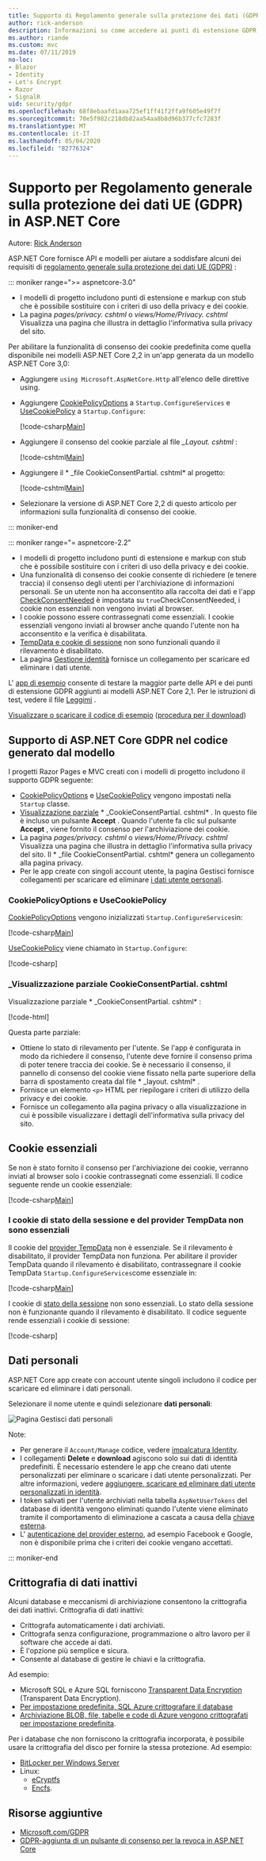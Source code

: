 ```yaml
---
title: Supporto di Regolamento generale sulla protezione dei dati (GDPR) in ASP.NET Core
author: rick-anderson
description: Informazioni su come accedere ai punti di estensione GDPR in un'app Web ASP.NET Core.
ms.author: riande
ms.custom: mvc
ms.date: 07/11/2019
no-loc:
- Blazor
- Identity
- Let's Encrypt
- Razor
- SignalR
uid: security/gdpr
ms.openlocfilehash: 68f8ebaafd1aaa725ef1ff41f2ffa9f605e49f7f
ms.sourcegitcommit: 70e5f982c218db82aa54aa8b8d96b377cfc7283f
ms.translationtype: MT
ms.contentlocale: it-IT
ms.lasthandoff: 05/04/2020
ms.locfileid: "82776324"
---
```

# <a name="eu-general-data-protection-regulation-gdpr-support-in-aspnet-core"></a>Supporto per Regolamento generale sulla protezione dei dati UE (GDPR) in ASP.NET Core

Autore: [Rick Anderson](https://twitter.com/RickAndMSFT)

ASP.NET Core fornisce API e modelli per aiutare a soddisfare alcuni dei requisiti di [regolamento generale sulla protezione dei dati UE (GDPR)](https://www.eugdpr.org/) :

::: moniker range=">= aspnetcore-3.0"

* I modelli di progetto includono punti di estensione e markup con stub che è possibile sostituire con i criteri di uso della privacy e dei cookie.
* La pagina *pages/privacy. cshtml* o *views/Home/Privacy. cshtml* Visualizza una pagina che illustra in dettaglio l'informativa sulla privacy del sito.

Per abilitare la funzionalità di consenso dei cookie predefinita come quella disponibile nei modelli ASP.NET Core 2,2 in un'app generata da un modello ASP.NET Core 3,0:

* Aggiungere `using Microsoft.AspNetCore.Http` all'elenco delle direttive using.
* Aggiungere [CookiePolicyOptions](/dotnet/api/microsoft.aspnetcore.builder.cookiepolicyoptions) a `Startup.ConfigureServices` e [UseCookiePolicy](/dotnet/api/microsoft.aspnetcore.builder.cookiepolicyappbuilderextensions.usecookiepolicy) a `Startup.Configure`:

  [!code-csharp[Main](gdpr/sample/RP3.0/Startup.cs?name=snippet1&highlight=12-19,38)]

* Aggiungere il consenso del cookie parziale al file *_Layout. cshtml* :

  [!code-cshtml[Main](gdpr/sample/RP3.0/Pages/Shared/_Layout.cshtml?name=snippet&highlight=4)]

* Aggiungere il * \_file CookieConsentPartial. cshtml* al progetto:

  [!code-cshtml[Main](gdpr/sample/RP3.0/Pages/Shared/_CookieConsentPartial.cshtml)]

* Selezionare la versione di ASP.NET Core 2,2 di questo articolo per informazioni sulla funzionalità di consenso dei cookie.

::: moniker-end

::: moniker range="= aspnetcore-2.2"

* I modelli di progetto includono punti di estensione e markup con stub che è possibile sostituire con i criteri di uso della privacy e dei cookie.
* Una funzionalità di consenso dei cookie consente di richiedere (e tenere traccia) il consenso degli utenti per l'archiviazione di informazioni personali. Se un utente non ha acconsentito alla raccolta dei dati e l'app [CheckConsentNeeded](/dotnet/api/microsoft.aspnetcore.builder.cookiepolicyoptions.checkconsentneeded) è impostata su `true`CheckConsentNeeded, i cookie non essenziali non vengono inviati al browser.
* I cookie possono essere contrassegnati come essenziali. I cookie essenziali vengono inviati al browser anche quando l'utente non ha acconsentito e la verifica è disabilitata.
* [TempData e cookie di sessione](#tempdata) non sono funzionali quando il rilevamento è disabilitato.
* La pagina [Gestione identità](#pd) fornisce un collegamento per scaricare ed eliminare i dati utente.

L' [app di esempio](https://github.com/dotnet/AspNetCore.Docs/tree/live/aspnetcore/security/gdpr/sample) consente di testare la maggior parte delle API e dei punti di estensione GDPR aggiunti ai modelli ASP.NET Core 2,1. Per le istruzioni di test, vedere il file [Leggimi](https://github.com/dotnet/AspNetCore.Docs/tree/live/aspnetcore/security/gdpr/sample) .

[Visualizzare o scaricare il codice di esempio](https://github.com/dotnet/AspNetCore.Docs/tree/live/aspnetcore/security/gdpr/sample) ([procedura per il download](xref:index#how-to-download-a-sample))

## <a name="aspnet-core-gdpr-support-in-template-generated-code"></a>Supporto di ASP.NET Core GDPR nel codice generato dal modello

I progetti Razor Pages e MVC creati con i modelli di progetto includono il supporto GDPR seguente:

* [CookiePolicyOptions](/dotnet/api/microsoft.aspnetcore.builder.cookiepolicyoptions) e [UseCookiePolicy](/dotnet/api/microsoft.aspnetcore.builder.cookiepolicyappbuilderextensions.usecookiepolicy) vengono impostati nella `Startup` classe.
* [Visualizzazione parziale](xref:mvc/views/tag-helpers/builtin-th/partial-tag-helper) * \_CookieConsentPartial. cshtml* . In questo file è incluso un pulsante **Accept** . Quando l'utente fa clic sul pulsante **Accept** , viene fornito il consenso per l'archiviazione dei cookie.
* La pagina *pages/privacy. cshtml* o *views/Home/Privacy. cshtml* Visualizza una pagina che illustra in dettaglio l'informativa sulla privacy del sito. Il * \_file CookieConsentPartial. cshtml* genera un collegamento alla pagina privacy.
* Per le app create con singoli account utente, la pagina Gestisci fornisce collegamenti per scaricare ed eliminare [i dati utente personali](#pd).

### <a name="cookiepolicyoptions-and-usecookiepolicy"></a>CookiePolicyOptions e UseCookiePolicy

[CookiePolicyOptions](/dotnet/api/microsoft.aspnetcore.builder.cookiepolicyoptions) vengono inizializzati `Startup.ConfigureServices`in:

[!code-csharp[Main](gdpr/sample/Startup.cs?name=snippet1&highlight=14-20)]

[UseCookiePolicy](/dotnet/api/microsoft.aspnetcore.builder.cookiepolicyappbuilderextensions.usecookiepolicy) viene chiamato in `Startup.Configure`:

[!code-csharp[](gdpr/sample/Startup.cs?name=snippet1&highlight=51)]

### <a name="_cookieconsentpartialcshtml-partial-view"></a>\_Visualizzazione parziale CookieConsentPartial. cshtml

Visualizzazione parziale * \_CookieConsentPartial. cshtml* :

[!code-html[](gdpr/sample/RP2.2/Pages/Shared/_CookieConsentPartial.cshtml)]

Questa parte parziale:

* Ottiene lo stato di rilevamento per l'utente. Se l'app è configurata in modo da richiedere il consenso, l'utente deve fornire il consenso prima di poter tenere traccia dei cookie. Se è necessario il consenso, il pannello di consenso del cookie viene fissato nella parte superiore della barra di spostamento creata dal file * \_layout. cshtml* .
* Fornisce un elemento `<p>` HTML per riepilogare i criteri di utilizzo della privacy e dei cookie.
* Fornisce un collegamento alla pagina privacy o alla visualizzazione in cui è possibile visualizzare i dettagli dell'informativa sulla privacy del sito.

## <a name="essential-cookies"></a>Cookie essenziali

Se non è stato fornito il consenso per l'archiviazione dei cookie, verranno inviati al browser solo i cookie contrassegnati come essenziali. Il codice seguente rende un cookie essenziale:

[!code-csharp[Main](gdpr/sample/RP2.2/Pages/Cookie.cshtml.cs?name=snippet1&highlight=5)]

<a name="tempdata"></a>

### <a name="tempdata-provider-and-session-state-cookies-arent-essential"></a>I cookie di stato della sessione e del provider TempData non sono essenziali

Il cookie del [provider TempData](xref:fundamentals/app-state#tempdata) non è essenziale. Se il rilevamento è disabilitato, il provider TempData non funziona. Per abilitare il provider TempData quando il rilevamento è disabilitato, contrassegnare il cookie TempData `Startup.ConfigureServices`come essenziale in:

[!code-csharp[Main](gdpr/sample/RP2.2/Startup.cs?name=snippet1)]

I cookie di [stato della sessione](xref:fundamentals/app-state) non sono essenziali. Lo stato della sessione non è funzionante quando il rilevamento è disabilitato. Il codice seguente rende essenziali i cookie di sessione:

[!code-csharp[](gdpr/sample/RP2.2/Startup.cs?name=snippet2)]

<a name="pd"></a>

## <a name="personal-data"></a>Dati personali

ASP.NET Core app create con account utente singoli includono il codice per scaricare ed eliminare i dati personali.

Selezionare il nome utente e quindi selezionare **dati personali**:

![Pagina Gestisci dati personali](gdpr/_static/pd.png)

Note:

* Per generare il `Account/Manage` codice, vedere [impalcatura Identity](xref:security/authentication/scaffold-identity).
* I collegamenti **Delete** e **download** agiscono solo sui dati di identità predefiniti. È necessario estendere le app che creano dati utente personalizzati per eliminare o scaricare i dati utente personalizzati. Per altre informazioni, vedere [aggiungere, scaricare ed eliminare dati utente personalizzati in identità](xref:security/authentication/add-user-data).
* I token salvati per l'utente archiviati nella tabella `AspNetUserTokens` del database di identità vengono eliminati quando l'utente viene eliminato tramite il comportamento di eliminazione a cascata a causa della [chiave esterna](https://github.com/aspnet/Identity/blob/release/2.1/src/EF/IdentityUserContext.cs#L152).
* L' [autenticazione del provider esterno](xref:security/authentication/social/index), ad esempio Facebook e Google, non è disponibile prima che i criteri dei cookie vengano accettati.

::: moniker-end

## <a name="encryption-at-rest"></a>Crittografia di dati inattivi

Alcuni database e meccanismi di archiviazione consentono la crittografia dei dati inattivi. Crittografia di dati inattivi:

* Crittografa automaticamente i dati archiviati.
* Crittografa senza configurazione, programmazione o altro lavoro per il software che accede ai dati.
* È l'opzione più semplice e sicura.
* Consente al database di gestire le chiavi e la crittografia.

Ad esempio:

* Microsoft SQL e Azure SQL forniscono [Transparent Data Encryption](/sql/relational-databases/security/encryption/transparent-data-encryption) (Transparent Data Encryption).
* [Per impostazione predefinita, SQL Azure crittografare il database](https://azure.microsoft.com/updates/newly-created-azure-sql-databases-encrypted-by-default/)
* [Archiviazione BLOB, file, tabelle e code di Azure vengono crittografati per impostazione predefinita](https://azure.microsoft.com/blog/announcing-default-encryption-for-azure-blobs-files-table-and-queue-storage/).

Per i database che non forniscono la crittografia incorporata, è possibile usare la crittografia del disco per fornire la stessa protezione. Ad esempio:

* [BitLocker per Windows Server](/windows/security/information-protection/bitlocker/bitlocker-how-to-deploy-on-windows-server)
* Linux:
  * [eCryptfs](https://launchpad.net/ecryptfs)
  * [Encfs](https://github.com/vgough/encfs).

## <a name="additional-resources"></a>Risorse aggiuntive

* [Microsoft.com/GDPR](https://www.microsoft.com/trustcenter/Privacy/GDPR)
* [GDPR-aggiunta di un pulsante di consenso per la revoca in ASP.NET Core](https://www.joeaudette.com/blog/2018/08/28/gdpr---adding-a-revoke-consent-button-in-aspnet-core)
